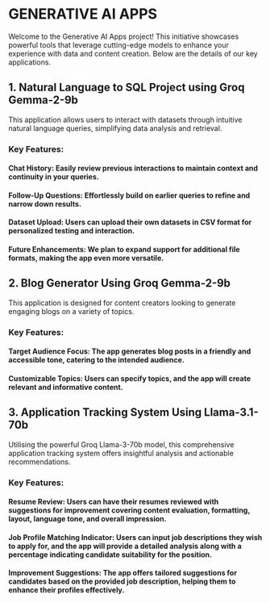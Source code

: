 # GENERATIVE AI APPS
Welcome to the Generative AI Apps project! This initiative showcases powerful tools that leverage cutting-edge models to enhance your experience with data and content creation. Below are the details of our key applications.


## 1. Natural Language to SQL Project using Groq Gemma-2-9b
   This application allows users to interact with datasets through intuitive natural language queries, simplifying data analysis and retrieval.

### Key Features:
  #### Chat History: Easily review previous interactions to maintain context and continuity in your queries.

  #### Follow-Up Questions: Effortlessly build on earlier queries to refine and narrow down results.

  #### Dataset Upload: Users can upload their own datasets in CSV format for personalized testing and interaction.

  #### Future Enhancements: We plan to expand support for additional file formats, making the app even more versatile.

## 2. Blog Generator Using Groq Gemma-2-9b
   This application is designed for content creators looking to generate engaging blogs on a variety of topics.

### Key Features:
  #### Target Audience Focus: The app generates blog posts in a friendly and accessible tone, catering to the intended audience.
  #### Customizable Topics: Users can specify topics, and the app will create relevant and informative content.

## 3. Application Tracking System Using Llama-3.1-70b
Utilising the powerful Groq Llama-3-70b model, this comprehensive application tracking system offers insightful analysis and actionable recommendations.

### Key Features:
  #### Resume Review: Users can have their resumes reviewed with suggestions for improvement covering content evaluation, formatting, layout, language tone, and overall impression.

  #### Job Profile Matching Indicator: Users can input job descriptions they wish to apply for, and the app will provide a detailed analysis along with a percentage indicating candidate suitability for the position.

  #### Improvement Suggestions: The app offers tailored suggestions for candidates based on the provided job description, helping them to enhance their profiles effectively.
